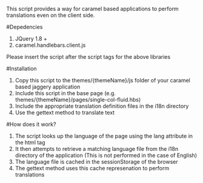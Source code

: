 This script provides a way for caramel based applications to perform
translations even on the client side.


#Depedencies
1. JQuery 1.8 +
2. caramel.handlebars.client.js

Please insert the script after the script tags for the above libraries

#Installation
1. Copy this script to the themes/{themeName}/js folder of your caramel based jaggery application
2. Include this script in the base page (e.g. themes/{themeName}/pages/single-col-fluid.hbs)
3. Include the appropriate translation definition files in the i18n directory
4. Use the gettext method to translate text


#How does it work?
1. The script looks up the language of the page using the lang attribute in the html tag
2. It then attempts to retrieve a matching language file from the i18n directory of the application (This is not performed in the case of English)
3. The language file is cached in the sessionStorage of the browser
4. The gettext method uses this cache represenation to perform translations


